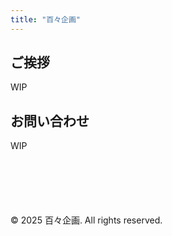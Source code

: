 ```yaml
---
title: "百々企画"
---
```


## ご挨拶

WIP

## お問い合わせ

WIP

<footer style="margin-top: 100px;">
  <p>&copy; 2025 百々企画. All rights reserved.</p>
</footer>

